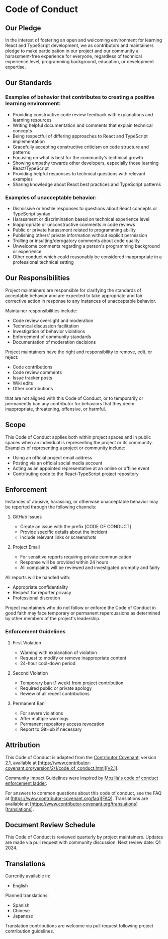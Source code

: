 # Code of Conduct

## Our Pledge

In the interest of fostering an open and welcoming environment for learning React and TypeScript development, we as contributors and maintainers pledge to make participation in our project and our community a harassment-free experience for everyone, regardless of technical experience level, programming background, education, or development expertise.

## Our Standards

### Examples of behavior that contributes to creating a positive learning environment:

* Providing constructive code review feedback with explanations and learning resources
* Writing helpful documentation and comments that explain technical concepts
* Being respectful of differing approaches to React and TypeScript implementation
* Gracefully accepting constructive criticism on code structure and patterns
* Focusing on what is best for the community's technical growth
* Showing empathy towards other developers, especially those learning React/TypeScript
* Providing helpful responses to technical questions with relevant examples
* Sharing knowledge about React best practices and TypeScript patterns

### Examples of unacceptable behavior:

* Dismissive or hostile responses to questions about React concepts or TypeScript syntax
* Harassment or discrimination based on technical experience level
* Inappropriate or unconstructive comments in code reviews
* Public or private harassment related to programming ability
* Publishing others' private information without explicit permission
* Trolling or insulting/derogatory comments about code quality
* Unwelcome comments regarding a person's programming background or experience
* Other conduct which could reasonably be considered inappropriate in a professional technical setting

## Our Responsibilities

Project maintainers are responsible for clarifying the standards of acceptable behavior and are expected to take appropriate and fair corrective action in response to any instances of unacceptable behavior.

Maintainer responsibilities include:

* Code review oversight and moderation
* Technical discussion facilitation
* Investigation of behavior violations
* Enforcement of community standards
* Documentation of moderation decisions

Project maintainers have the right and responsibility to remove, edit, or reject:
* Code contributions
* Code review comments
* Issue tracker posts
* Wiki edits
* Other contributions

that are not aligned with this Code of Conduct, or to temporarily or permanently ban any contributor for behaviors that they deem inappropriate, threatening, offensive, or harmful.

## Scope

This Code of Conduct applies both within project spaces and in public spaces when an individual is representing the project or its community. Examples of representing a project or community include:

* Using an official project email address
* Posting via an official social media account
* Acting as an appointed representative at an online or offline event
* Contributing code to the React-TypeScript project repository

## Enforcement

Instances of abusive, harassing, or otherwise unacceptable behavior may be reported through the following channels:

1. GitHub Issues
   * Create an issue with the prefix [CODE OF CONDUCT]
   * Provide specific details about the incident
   * Include relevant links or screenshots

2. Project Email
   * For sensitive reports requiring private communication
   * Response will be provided within 24 hours
   * All complaints will be reviewed and investigated promptly and fairly

All reports will be handled with:
* Appropriate confidentiality
* Respect for reporter privacy
* Professional discretion

Project maintainers who do not follow or enforce the Code of Conduct in good faith may face temporary or permanent repercussions as determined by other members of the project's leadership.

### Enforcement Guidelines

1. First Violation
   * Warning with explanation of violation
   * Request to modify or remove inappropriate content
   * 24-hour cool-down period

2. Second Violation
   * Temporary ban (1 week) from project contribution
   * Required public or private apology
   * Review of all recent contributions

3. Permanent Ban
   * For severe violations
   * After multiple warnings
   * Permanent repository access revocation
   * Report to GitHub if necessary

## Attribution

This Code of Conduct is adapted from the [Contributor Covenant][homepage], version 2.1,
available at [https://www.contributor-covenant.org/version/2/1/code_of_conduct.html][v2.1].

Community Impact Guidelines were inspired by 
[Mozilla's code of conduct enforcement ladder][Mozilla CoC].

For answers to common questions about this code of conduct, see the FAQ at
[https://www.contributor-covenant.org/faq][FAQ]. Translations are available at
[https://www.contributor-covenant.org/translations][translations].

[homepage]: https://www.contributor-covenant.org
[v2.1]: https://www.contributor-covenant.org/version/2/1/code_of_conduct.html
[Mozilla CoC]: https://github.com/mozilla/diversity
[FAQ]: https://www.contributor-covenant.org/faq
[translations]: https://www.contributor-covenant.org/translations

## Document Review Schedule

This Code of Conduct is reviewed quarterly by project maintainers. Updates are made via pull request with community discussion. Next review date: Q1 2024.

## Translations

Currently available in:
* English

Planned translations:
* Spanish
* Chinese
* Japanese

Translation contributions are welcome via pull request following project contribution guidelines.